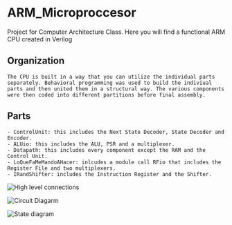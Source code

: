 # ARM_Microproccesor
Project for Computer Architecture Class. 
Here you will find a functional ARM CPU created in Verilog 

## Organization
    The CPU is built in a way that you can utilize the individual parts separately. Behavioral programming was used to build the indiviual parts and then united them in a structural way. The various components were then coded into different partitions before final assembly. 
    
## Parts
    - ControlUnit: this includes the Next State Decoder, State Decoder and Encoder. 
    - ALUio: this includes the ALU, PSR and a multiplexer.
    - Datapath: this includes every component except the RAM and the Control Unit. 
    - LoQueFaMeMandoAHacer: inlcudes a module call RFio that includes the Register File and two multiplexers.
    - IRandShifter: includes the Instruction Register and the Shifter.

![High level connections](https://user-images.githubusercontent.com/21070325/197694135-df559144-09ea-4b52-8a99-8c0963e6a5c6.png)

![Circuit Diagarm](https://user-images.githubusercontent.com/21070325/197694069-6891ffa2-958c-4214-ae81-db5bfe9f55e6.png)

![State diagram](https://user-images.githubusercontent.com/21070325/197694084-3c885de1-0de9-4cfc-b263-277b0d8b5d26.png)
